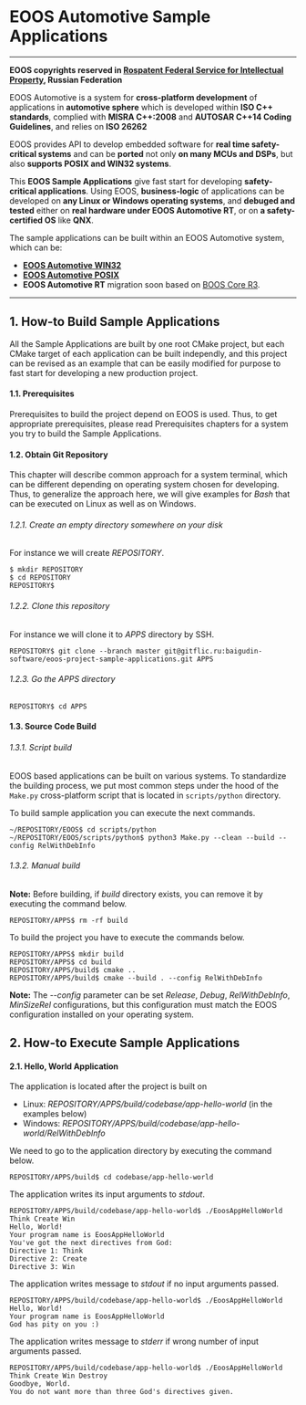 # EOOS Automotive Sample Applications
---
**EOOS copyrights reserved in [Rospatent Federal Service for Intellectual Property]( https://www1.fips.ru/registers-doc-view/fips_servlet?DB=EVM&DocNumber=2017664105&TypeFile=html), Russian Federation**

EOOS Automotive is a system for **cross-platform development** of applications in **automotive sphere** 
which is developed within **ISO C++ standards**, complied with **MISRA C++:2008** and 
**AUTOSAR C++14 Coding Guidelines**, and relies on **ISO 26262**

EOOS provides API to develop embedded software for **real time safety-critical systems** and can be **ported** 
not only **on many MCUs and DSPs**, but also **supports POSIX and WIN32 systems**.

This **EOOS Sample Applications** give fast start for developing **safety-critical applications**. 
Using EOOS, **business-logic** of applications can be developed on **any Linux or Windows operating systems**, 
and **debuged and tested** either on **real hardware under EOOS Automotive RT**, or 
on **a safety-certified OS** like **QNX**.

The sample applications can be built within an EOOS Automotive system, which can be:
- **[EOOS Automotive WIN32](https://gitflic.ru/project/baigudin-software/eoos-project-if-win32)**
- **[EOOS Automotive POSIX](https://gitflic.ru/project/baigudin-software/eoos-project-if-posix)**
- **EOOS Automotive RT** migration soon based on [BOOS Core R3](https://gitflic.ru/project/baigudin/boos-core-rev3).

---

## 1. How-to Build Sample Applications

All the Sample Applications are built by one root CMake project, but each CMake target of each application 
can be built independly, and this project can be revised as an example that can be easily modified for 
purpose to fast start for developing a new production project.

#### 1.1. Prerequisites

Prerequisites to build the project depend on EOOS is used. Thus, to get appropriate prerequisites, 
please read Prerequisites chapters for a system you try to build the Sample Applications.

#### 1.2. Obtain Git Repository

This chapter will describe common approach for a system terminal, which can be different depending 
on operating system chosen for developing. Thus, to generalize the approach here, we will give examples 
for *Bash* that can be executed on Linux as well as on Windows.

###### 1.2.1. Create an empty directory somewhere on your disk

For instance we will create *REPOSITORY*.

```
$ mkdir REPOSITORY
$ cd REPOSITORY
REPOSITORY$
```

###### 1.2.2. Clone this repository

For instance we will clone it to *APPS* directory by SSH.

```
REPOSITORY$ git clone --branch master git@gitflic.ru:baigudin-software/eoos-project-sample-applications.git APPS
```

###### 1.2.3. Go the APPS directory

```
REPOSITORY$ cd APPS
```

#### 1.3. Source Code Build

###### 1.3.1. Script build

EOOS based applications can be built on various systems. To standardize the building process, 
we put most common steps under the hood of the `Make.py` cross-platform script that is located 
in `scripts/python` directory.

To build sample application you can execute the next commands.

```
~/REPOSITORY/EOOS$ cd scripts/python
~/REPOSITORY/EOOS/scripts/python$ python3 Make.py --clean --build --config RelWithDebInfo
```

###### 1.3.2. Manual build

**Note:** Before building, if *build* directory exists, you can remove it by executing the command below.

```
REPOSITORY/APPS$ rm -rf build
```

To build the project you have to execute the commands below.

```
REPOSITORY/APPS$ mkdir build
REPOSITORY/APPS$ cd build
REPOSITORY/APPS/build$ cmake ..
REPOSITORY/APPS/build$ cmake --build . --config RelWithDebInfo
```

**Note:** The *--config* parameter can be set *Release*, *Debug*, *RelWithDebInfo*, *MinSizeRel* configurations, but this configuration must match the EOOS configuration installed on 
your operating system.

## 2. How-to Execute Sample Applications

#### 2.1. Hello, World Application

The application is located after the project is built on 
- Linux: *REPOSITORY/APPS/build/codebase/app-hello-world* (in the examples below)
- Windows: *REPOSITORY/APPS/build/codebase/app-hello-world/RelWithDebInfo*

We need to go to the application directory by executing the command below.

```
REPOSITORY/APPS/build$ cd codebase/app-hello-world
```

The application writes its input arguments to *stdout*.

```
REPOSITORY/APPS/build/codebase/app-hello-world$ ./EoosAppHelloWorld Think Create Win
Hello, World!
Your program name is EoosAppHelloWorld
You've got the next directives from God:
Directive 1: Think
Directive 2: Create
Directive 3: Win
```

The application writes message to *stdout* if no input arguments passed.

```
REPOSITORY/APPS/build/codebase/app-hello-world$ ./EoosAppHelloWorld
Hello, World!
Your program name is EoosAppHelloWorld
God has pity on you :)
```

The application writes message to *stderr* if wrong number of input arguments passed.

```
REPOSITORY/APPS/build/codebase/app-hello-world$ ./EoosAppHelloWorld Think Create Win Destroy
Goodbye, World.
You do not want more than three God's directives given.
```
